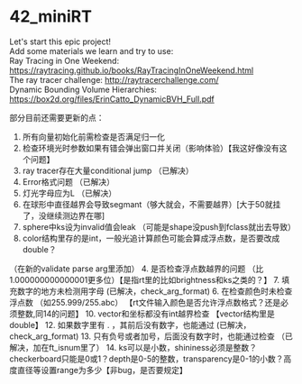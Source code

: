 # 42_miniRT
Let's start this epic project!   
Add some materials we learn and try to use:   
Ray Tracing in One Weekend: https://raytracing.github.io/books/RayTracingInOneWeekend.html   
The ray tracer challenge: http://raytracerchallenge.com/  
Dynamic Bounding Volume Hierarchies: https://box2d.org/files/ErinCatto_DynamicBVH_Full.pdf   

部分目前还需要更新的点：   
1. 所有向量初始化前需检查是否满足归一化 
2. 检查环境光时参数如果有错会弹出窗口并关闭（影响体验）【我这好像没有这个问题】
3. ray tracer存在大量conditional jump                              （已解决）
5. Error格式问题                                                   （已解决）
8. 灯光字母应为L                                                   （已解决）
9. 在球形中直径越界会导致segmant（够大就会，不需要越界）[大于50就挂了，没继续测边界在哪]
11. sphere中ks设为invalid值会leak （可能是shape没push到fclass就出去导致）
15. color结构里存的是int，一般光追计算颜色可能会算成浮点数，是否要改成double？

（在新的validate parse arg里添加）
4. 是否检查浮点数越界的问题 （比1.000000000000001更多位）【是指rt里的比如brightness和ks之类的？】
7. 填充数字的地方未检测用字母                                        (已解决，check_arg_format)
6. 在检查颜色时未检查浮点数 （如255.999/255.abc） 【rt文件输入颜色是否允许浮点数格式？还是必须整数,同14的问题】
10. vector和坐标都没有int越界检查  【vector结构里是double】
12. 如果数字里有 . ，其前后没有数字，也能通过                         (已解决，check_arg_format)
13. 只有负号或者加号，后面没有数字时，也能通过检查                    （已解决，加在ft_isnum里了）
14. ks可以是小数，shininess必须是整数？checkerboard只能是0或1？depth是0-5的整数，transparency是0-1的小数？高度直径等设置range为多少【非bug，是否要规定】
